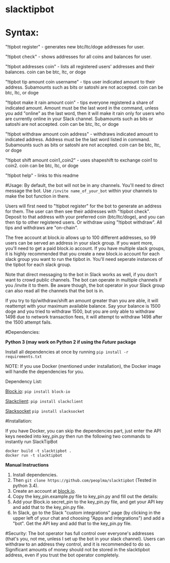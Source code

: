 # slacktipbot

# Syntax:

"!tipbot register" - generates new btc/ltc/doge addresses for user.

"!tipbot check" - shows addresses for all coins and balances for user.

"!tipbot addresses coin" - lists all registered users' addresses and their balances.  coin can be btc, ltc, or doge

"!tipbot tip amount coin username" - tips user indicated amount to their address.  Subamounts such as bits or satoshi are not accepted.  coin can be btc, ltc, or doge

"!tipbot make it rain amount coin" - tips everyone registered a share of indicated amount. Amount must be the last word in the command, unless you add "online" as the last word, then it will make it rain only for users who are currently online in your Slack channel.  Subamounts such as bits or satoshi are not accepted.  coin can be btc, ltc, or doge

"!tipbot withdraw amount coin address" - withdraws indicated amount to indicated address.  Address must be the last word listed in command. Subamounts such as bits or satoshi are not accepted.  coin can be btc, ltc, or doge

"!tipbot shift amount coin1_coin2" - uses shapeshift to exchange coin1 to coin2.  coin can be btc, ltc, or doge

"!tipbot help" - links to this readme

#Usage:
By default, the bot will not be in any channels. You'll need to direct message the bot. Use `/invite name_of_your_bot` within your channels to make the bot function in there.

Users will first need to "!tipbot register" for the bot to generate an address for them.  The user can then see their addresses with "!tipbot check".  Deposit to that address with your preferred coin (btc/ltc/doge), and you can then tip to other registered users.  Or withdraw using "!tipbot withdraw".  All tips and withdraws are "on-chain".

The free account at block.io allows up to 100 different addresses, so 99 users can be served an address in your slack group.  If you want more, you'll need to get a paid block.io account.  If you have multiple slack groups, it is highly recommended that you create a new block.io account for each slack group you want to run the tipbot in.  You'll need seperate instances of the tipbot for each slack group.

Note that direct messaging to the bot in Slack works as well, if you don't want to crowd public channels.  The bot can operate in multiple channels if you /invite it to them.  Be aware though, the bot operator in your Slack group can also read all the channels that the bot is in.

If you try to tip/withdraw/shift an amount greater than you are able, it will reattempt with your maximum available balance.  Say your balance is 1500 doge and you tried to withdraw 1500, but you are only able to withdraw 1498 due to network transaction fees, it will attempt to withdraw 1498 after the 1500 attempt fails.

#Dependencies:

**Python 3 (may work on Python 2 if using the _Future_ package**

Install all dependencies at once by running `pip install -r requirements.txt`

NOTE: If you use Docker (mentioned under installation), the Docker image will handle the dependencies for you.

Dependency List:

[Block.io](https://github.com/BlockIo/block_io-python/blob/master/README.md):
`pip install block-io`

[Slackclient](https://github.com/slackhq/python-slackclient):
`pip install slackclient`

[Slacksocket](https://github.com/vektorlab/slacksocket)
`pip install slacksocket`

#Installation:

If you have Docker, you can skip the dependencies part, just enter the API keys needed into key_pin.py then run the following two commands to instantly run SlackTipBot

    docker build -t slacktipbot .
    docker run -t slacktipbot

**Manual Instructions**

1. Install dependencies. 
2. Then `git clone https://github.com/peoplma/slacktipbot`  (Tested in python 3.4).  
3. Create an account at [block.io](https://block.io/). 
4. Copy the key_pin.example.py file to key_pin.py and fill out the details:
4. Add your Block.io secret_pin to the key_pin.py file, and get your API key and add that to the key_pin.py file. 
5. In Slack, go to the Slack "custom integrations" page (by clicking in the upper left of your chat and choosing "Apps and integrations") and add a "bot".  Get the API key and add that to the key_pin.py file.

#Security:
The bot operator has full control over everyone's addresses (that's you, not me, unless I set up the bot in your slack channel).  Users can withdraw to an address they control, and it is recommended to do so.  Significant amounts of money should not be stored in the slacktipbot address, even if you trust the bot operator completely.
